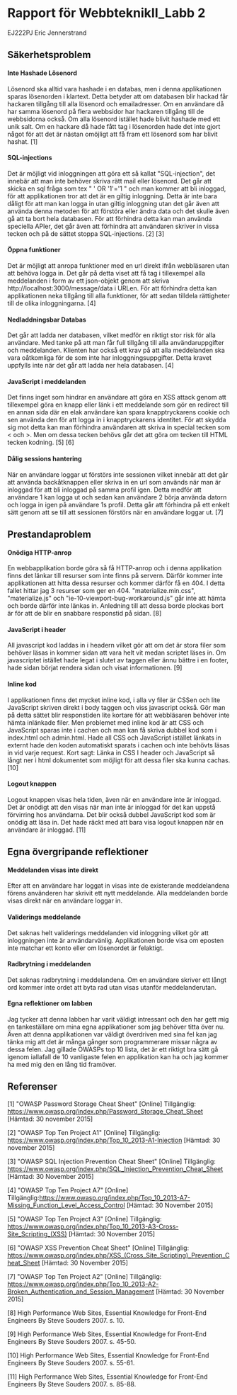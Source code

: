 # Rapport för WebbteknikII_Labb 2
EJ222PJ
Eric Jennerstrand 

## Säkerhetsproblem

#### Inte Hashade Lösenord
Lösenord ska alltid vara hashade i en databas, men i denna applikationen sparas lösenorden i klartext. Detta betyder att om databasen blir hackad får hackaren tillgång till alla lösenord och emailadresser. Om en användare då har samma lösenord på flera webbsidor har hackaren tillgång till de webbsidorna också. Om alla lösenord istället hade blivit hashade med ett unik salt. Om en hackare då hade fått tag i lösenorden hade det inte gjort något för att det är nästan omöjligt att få fram ett lösenord som har blivit hashat.  [1]

#### SQL-injections
Det är möjligt vid inloggningen att göra ett så kallat "SQL-injection", det innebär att man inte behöver skriva rätt mail eller lösenord. Det går att skicka en sql fråga som tex 
" ' OR '1'='1 " och man kommer att bli inloggad, för att applikationen tror att det är en giltig inloggning. Detta är inte bara dåligt för att man kan logga in utan giltig inloggning utan det går även att använda denna metoden för att förstöra eller ändra data och det skulle även gå att ta bort hela databasen. För att förhindra detta kan man använda speciella APIer, det går även att förhindra att användaren skriver in vissa tecken och på de sättet stoppa SQL-injections. [2] [3]

#### Öppna funktioner
Det är möjligt att anropa funktioner med en url direkt ifrån webbläsaren utan att behöva logga in. Det går på detta viset att få tag i tillexempel alla meddelanden i form av ett json-objekt genom att skriva http://localhost:3000/message/data i URLen. För att förhindra detta kan applikationen neka tillgång till alla funktioner, för att sedan tilldela rättigheter till de olika inloggningarna. [4]

#### Nedladdningsbar Databas
Det går att ladda ner databasen, vilket medför en riktigt stor risk för alla användare. Med tanke på att man får full tillgång till alla användaruppgifter och meddelanden. Klienten har också ett krav på att alla meddelanden ska vara oåtkomliga för de som inte har inloggningsuppgifter. Detta kravet uppfylls inte när det går att ladda ner hela databasen. [4]

#### JavaScript i meddelanden
Det finns inget som hindrar en användare att göra en XSS attack genom att tillexempel göra en knapp eller länk i ett meddelande som gör en redirect till en annan sida där en elak användare kan spara knapptryckarens cookie och sen använda den för att logga in i knapptryckarens identitet. För att skydda sig mot detta kan man förhindra användaren att skriva in special tecken som < och >. Men om dessa tecken behövs går det att göra om tecken till HTML tecken kodning. [5] [6]

#### Dålig sessions hantering
När en användare loggar ut förstörs inte sessionen vilket innebär att det går att använda backåtknappen eller skriva in en url som används när man är inloggad för att bli inloggad på samma profil igen. Detta medför att användare 1 kan logga ut och sedan kan användare 2 börja använda datorn och logga in igen på användare 1s profil. Detta går att förhindra på ett enkelt sätt genom att se till att sessionen förstörs när en användare loggar ut. [7]

## Prestandaproblem

#### Onödiga HTTP-anrop
En webbapplikation borde göra så få HTTP-anrop och i denna applikation finns det länkar till resurser som inte finns på servern. Därför kommer inte applikationen att hitta dessa resurser och kommer därför få en 404. I detta fallet hittar jag 3 resurser som ger en 404. "materialize.min.css", "materialize.js" och "ie-10-viewport-bug-workaround.js" går inte att hämta och borde därför inte länkas in. Anledning till att dessa borde plockas bort är för att de blir en snabbare responstid på sidan. [8]

#### JavaScript i header
All javascript kod laddas in i headern vilket gör att om det är stora filer som behöver läsas in kommer sidan att vara helt vit medan scriptet läses in. Om javascriptet istället hade legat i slutet av <body> taggen eller ännu bättre i en footer, hade sidan börjat rendera sidan och visat informationen. [9]

#### Inline kod
I applikationen finns det mycket inline kod, i alla vy filer är CSSen och lite JavaScript skriven direkt i body taggen och viss javascript också. Gör man på detta sättet blir responstiden lite kortare för att webbläsaren behöver inte hämta inlänkade filer. Men problemet med inline kod är att CSS och JavaScript sparas inte i cachen och man kan få skriva dubbel kod som i index.html och admin.html. Hade all CSS och JavaScript istället länkats in externt hade den koden automatiskt sparats i cachen och inte behövts läsas in vid varje request. Kort sagt: Länka in CSS I header och JavaScript så långt ner i html dokumentet som möjligt för att dessa filer ska kunna cachas. [10]

#### Logout knappen
Logout knappen visas hela tiden, även när en användare inte är inloggad. Det är onödigt att den visas när man inte är inloggad för det kan uppstå förvirring hos användarna. Det blir också dubbel JavaScript kod som är onödig att läsa in. Det hade räckt med att bara visa logout knappen när en användare är inloggad. [11]

## Egna övergripande reflektioner 

#### Meddelanden visas inte direkt
Efter att en användare har loggat in visas inte de existerande meddelandena förens använderen har skrivit ett nytt meddelande. Alla meddelanden borde visas direkt när en användare loggar in.

#### Validerings meddelande
Det saknas helt validerings meddelanden vid inloggning vilket gör att inloggningen inte är användarvänlig. Applikationen borde visa om eposten inte matchar ett konto eller om lösenordet är felaktigt.

#### Radbrytning i meddelanden
Det saknas radbrytning i meddelandena. Om en användare skriver ett långt ord kommer inte ordet att byta rad utan visas utanför meddelanderutan. 

#### Egna reflektioner om labben
Jag tycker att denna labben har varit väldigt intressant och den har gett mig en tankeställare om mina egna applikationer som jag behöver titta över nu. Även att denna applikationen var väldigt överdriven med sina fel kan jag tänka mig att det är många gånger som programmerare missar några av dessa felen. Jag gillade OWASPs top 10 lista, det är ett riktigt bra sätt gå igenom iallafall de 10 vanligaste felen en applikation kan ha och jag kommer ha med mig den en lång tid framöver.

## Referenser 
[1] "OWASP Password Storage Cheat Sheet" [Online] Tillgänglig: https://www.owasp.org/index.php/Password_Storage_Cheat_Sheet
[Hämtad: 30 november 2015]

[2] "OWASP Top Ten Project A1" [Online] Tillgänglig: https://www.owasp.org/index.php/Top_10_2013-A1-Injection
[Hämtad: 30 november 2015]

[3] "OWASP SQL Injection Prevention Cheat Sheet" [Online] Tillgänglig: https://www.owasp.org/index.php/SQL_Injection_Prevention_Cheat_Sheet
[Hämtad: 30 November 2015]

[4] "OWASP Top Ten Project A7" [Online] Tillgänglig:https://www.owasp.org/index.php/Top_10_2013-A7-Missing_Function_Level_Access_Control
[Hämtad: 30 November 2015]

[5] "OWASP Top Ten Project A3" [Online] Tillgänglig: https://www.owasp.org/index.php/Top_10_2013-A3-Cross-Site_Scripting_(XSS)
[Hämtad: 30 November 2015]

[6] "OWASP XSS Prevention Cheat Sheet" [Online] Tillgänglig: https://www.owasp.org/index.php/XSS_(Cross_Site_Scripting)_Prevention_Cheat_Sheet
[Hämtad: 30 November 2015]

[7] "OWASP Top Ten Project A2" [Online] Tillgänglig: https://www.owasp.org/index.php/Top_10_2013-A2-Broken_Authentication_and_Session_Management
[Hämtad: 30 November 2015]

[8] High Performance Web Sites, Essential Knowledge for Front-End Engineers
By Steve Souders 2007. s. 10.

[9] High Performance Web Sites, Essential Knowledge for Front-End Engineers
By Steve Souders 2007. s. 45-50.

[10] High Performance Web Sites, Essential Knowledge for Front-End Engineers
By Steve Souders 2007. s. 55-61.

[11] High Performance Web Sites, Essential Knowledge for Front-End Engineers
By Steve Souders 2007. s. 85-88.



